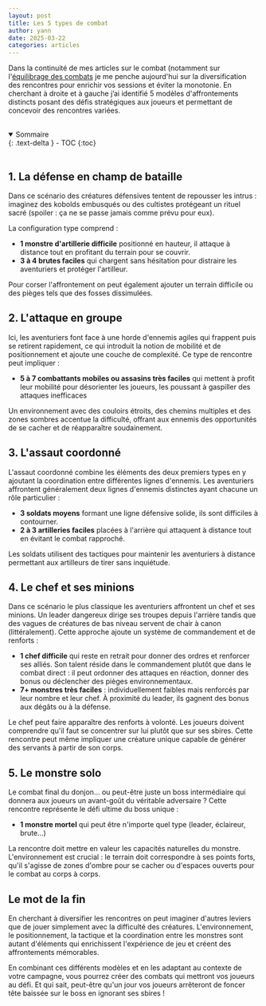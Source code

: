 ```yaml
---
layout: post
title: Les 5 types de combat
author: yann
date: 2025-03-22
categories: articles
---
```


Dans la continuité de mes articles sur le combat (notamment sur l'[équilibrage des combats](/articles/2025/01/31/equilibrer-un-combat.html) je me penche aujourd'hui sur la diversification des rencontres pour enrichir vos sessions et éviter la monotonie. En cherchant à droite et à gauche j’ai identifié 5 modèles d'affrontements distincts posant des défis stratégiques aux joueurs et permettant de concevoir des rencontres variées.

<br />

<details open markdown="block">
  <summary>
    Sommaire
  </summary>
  {: .text-delta }
- TOC
{:toc}
</details>

<br />

## 1. La défense en champ de bataille

Dans ce scénario des créatures défensives tentent de repousser les intrus : imaginez des kobolds embusqués ou des cultistes protégeant un rituel sacré (spoiler : ça ne se passe jamais comme prévu pour eux).

La configuration type comprend :

- **1 monstre d'artillerie difficile** positionné en hauteur, il attaque à distance tout en profitant du terrain pour se couvrir.
- **3 à 4 brutes faciles** qui chargent sans hésitation pour distraire les aventuriers et protéger l'artilleur.

Pour corser l'affrontement on peut également ajouter un terrain difficile ou des pièges tels que des fosses dissimulées.

## 2. L'attaque en groupe

Ici, les aventuriers font face à une horde d'ennemis agiles qui frappent puis se retirent rapidement, ce qui introduit la notion de mobilité et de positionnement et ajoute une couche de complexité. Ce type de rencontre peut impliquer :

- **5 à 7 combattants mobiles ou assasins très faciles** qui mettent à profit leur mobilité pour désorienter les joueurs, les poussant à gaspiller des attaques inefficaces

Un environnement avec des couloirs étroits, des chemins multiples et des zones sombres accentue la difficulté, offrant aux ennemis des opportunités de se cacher et de réapparaître soudainement.

## 3. L'assaut coordonné

L'assaut coordonné combine les éléments des deux premiers types en y ajoutant la coordination entre différentes lignes d'ennemis. Les aventuriers affrontent généralement deux lignes d'ennemis distinctes ayant chacune un rôle particulier :

- **3 soldats moyens** formant une ligne défensive solide, ils sont difficiles à contourner.
- **2 à 3 artilleries faciles** placées à l'arrière qui attaquent à distance tout en évitant le combat rapproché.

Les soldats utilisent des tactiques pour maintenir les aventuriers à distance permettant aux artilleurs de tirer sans inquiétude.

## 4. Le chef et ses minions

Dans ce scénario le plus classique les aventuriers affrontent un chef et ses minions. Un leader dangereux dirige ses troupes depuis l'arrière tandis que des vagues de créatures de bas niveau servent de chair à canon (littéralement). Cette approche ajoute un système de commandement et de renforts :

- **1 chef difficile** qui reste en retrait pour donner des ordres et renforcer ses alliés. Son talent réside dans le commandement plutôt que dans le combat direct : il peut ordonner des attaques en réaction, donner des bonus ou déclencher des pièges environnementaux.
- **7+ monstres très faciles** : individuellement faibles mais renforcés par leur nombre et leur chef. À proximité du leader, ils gagnent des bonus aux dégâts ou à la défense.

Le chef peut faire apparaître des renforts à volonté. Les joueurs doivent comprendre qu'il faut se concentrer sur lui plutôt que sur ses sbires. Cette rencontre peut même impliquer une créature unique capable de générer des servants à partir de son corps.

## 5. Le monstre solo

Le combat final du donjon... ou peut-être juste un boss intermédiaire qui donnera aux joueurs un avant-goût du véritable adversaire ? Cette rencontre représente le défi ultime du boss unique :

- **1 monstre mortel** qui peut être n'importe quel type (leader, éclaireur, brute...)

La rencontre doit mettre en valeur les capacités naturelles du monstre. L'environnement est crucial : le terrain doit correspondre à ses points forts, qu'il s'agisse de zones d'ombre pour se cacher ou d'espaces ouverts pour le combat au corps à corps.

## Le mot de la fin
En cherchant à diversifier les rencontres on peut imaginer d'autres leviers que de jouer simplement avec la difficulté des créatures. L'environnement, le positionnement, la tactique et la coordination entre les monstres sont autant d'éléments qui enrichissent l'expérience de jeu et créent des affrontements mémorables.

En combinant ces différents modèles et en les adaptant au contexte de votre campagne, vous pourrez créer des combats qui mettront vos joueurs au défi. Et qui sait, peut-être qu'un jour vos joueurs arrêteront de foncer tête baissée sur le boss en ignorant ses sbires !
